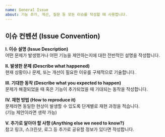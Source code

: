 ```yaml
---
name: General Issue
about: 기능 추가, 개선, 질문 등 모든 이슈를 작성할 때 사용합니다.
---
```


## 이슈 컨벤션 (Issue Convention)

**Ⅰ. 이슈 설명 (Issue Description)**  
어떤 문제가 발생했거나 어떤 기능을 제안하는지에 대한 전반적인 설명을 작성합니다.  

**Ⅱ. 발생한 문제 (Describe what happened)**  
현재 상황이나 문제, 또는 개선이 필요한 이유를 구체적으로 기술합니다.  

**Ⅲ. 기대한 동작 (Describe what you expected to happen)**  
문제가 해결되었을 때 혹은 기능이 추가되었을 때 기대되는 동작을 작성합니다.  

**Ⅳ. 재현 방법 (How to reproduce it)**  
문제라면 동일한 현상이 발생할 수 있도록 단계별로 재현 과정을 적습니다.  
(기능 제안이라면 생략 가능)  

**Ⅴ. 추가로 알아야 할 사항 (Anything else we need to know?)**  
참고 링크, 스크린샷, 로그 등 추가로 공유할 정보가 있다면 작성합니다.
